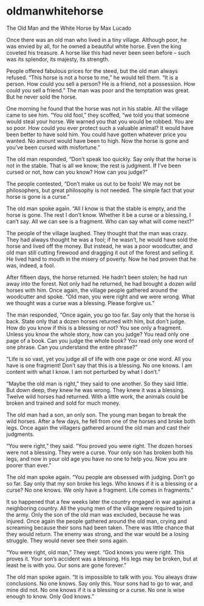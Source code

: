 # oldmanwhitehorse

The Old Man and the White Horse by Max Lucado 

Once there was an old man who lived in a tiny village.  Although poor, he was envied by all, for he owned a beautiful white horse.  Even the king coveted his treasure.  A horse like this had never been seen before – such was its splendor, its majesty, its strength. 

People offered fabulous prices for the steed, but the old man always refused.  “This horse is not a horse to me,” he would tell them.  “It is a person.  How could you sell a person?  He is a friend, not a possession.  How could you sell a friend.”  The man was poor and the temptation was great.  But he never sold the horse. 

One morning he found that the horse was not in his stable.  All the village came to see him.  “You old fool,” they scoffed, “we told you that someone would steal your horse.  We warned you that you would be robbed.  You are so poor.  How could you ever protect such a valuable animal?  It would have been better to have sold him.  You could have gotten whatever price you wanted.  No amount would have been to high.  Now the horse is gone and you’ve been cursed with misfortune.”

The old man responded,  “Don’t speak too quickly.  Say only that the horse is not in the stable.  That is all we know; the rest is judgment.  If I’ve been cursed or not, how can you know? How can you judge?”

The people contested, “Don’t make us out to be fools! We may not be philosophers, but great philosophy is not needed.  The simple fact that your horse is gone is a curse.”

The old man spoke again.  “All I know is that the stable is empty, and the horse is gone.  The rest I don’t know.  Whether it be a curse or a blessing, I can’t say.  All we can see is a fragment.  Who can say what will come next?”

The people of the village laughed.  They thought that the man was crazy.  They had always thought he was a fool; if he wasn’t, he would have sold the horse and lived off the money.  But instead, he was a poor woodcutter, and old man still cutting firewood and dragging it out of the forest and selling it.  He lived hand to mouth in the misery of poverty.  Now he had proven that he was, indeed, a fool. 

After fifteen days, the horse returned.  He hadn’t been stolen; he had run away into the forest.  Not only had he returned, he had brought a dozen wild horses with him.  Once again, the village people gathered around the woodcutter and spoke.  “Old man, you were right and we were wrong.  What we thought was a curse was a blessing.  Please forgive us.”

The man responded, “Once again, you go too far.  Say only that the horse is back.  State only that a dozen horses returned with him, but don’t judge.  How do you know if this is a blessing or not?  You see only a fragment.  Unless you know the whole story, how can you judge?  You read only one page of a book.  Can you judge the whole book? You read only one word of one phrase.  Can you understand the entire phrase?”

“Life is so vast, yet you judge all of life with one page or one word.  All you have is one fragment!  Don’t say that this is a blessing.  No one knows.  I am content with what I know.  I am not perturbed by what I don’t.”

“Maybe the old man is right,” they said to one another.  So they said little.  But down deep, they knew he was wrong.  They knew it was a blessing.  Twelve wild horses had returned.  With a little work, the animals could be broken and trained and sold for much money. 

The old man had a son, an only son.  The young man began to break the wild horses.  After a few days, he fell from one of the horses and broke both legs.  Once again the villagers gathered around the old man and cast their judgments. 

“You were right,” they said.  “You proved you were right.  The dozen horses were not a blessing.  They were a curse.  Your only son has broken both his legs, and now in your old age you have no one to help you.  Now you are poorer than ever.”

The old man spoke again.  “You people are obsessed with judging.  Don’t go so far.  Say only that my son broke his legs.  Who knows if it is a blessing or a curse?  No one knows.  We only have a fragment.  Life comes in fragments.”

It so happened that a few weeks later the country engaged in war against a neighboring country.  All the young men of the village were required to join the army.  Only the son of the old man was excluded, because he was injured.  Once again the people gathered around the old man, crying and screaming because their sons had been taken.  There was little chance that they would return.  The enemy was strong, and the war would be a losing struggle.  They would never see their sons again.

“You were right, old man,” They wept.  “God knows you were right.  This proves it.  Your son’s accident was a blessing.  His legs may be broken, but at least he is with you.  Our sons are gone forever.”

The old man spoke again.  “It is impossible to talk with you.  You always draw conclusions.  No one knows.  Say only this.  Your sons had to go to war, and mine did not.  No one knows if it is a blessing or a curse.  No one is wise enough to know.  Only God knows.”
